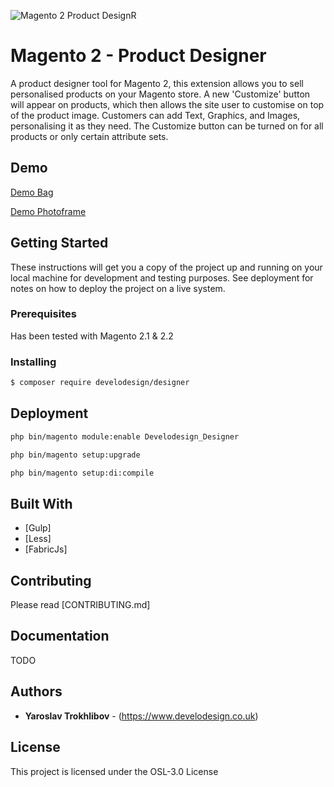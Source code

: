 ![Magento 2 Product DesignR](https://designr.develo.design/designer-demo.png)

# Magento 2 - Product Designer

A product designer tool for Magento 2, this extension allows you to sell personalised products on your Magento store. A new 'Customize' button will appear on products, which then allows the site user to customise on top of the product image. Customers can add Text, Graphics, and Images,  personalising it as they need.  The Customize button can be turned on for all products or only certain attribute sets.  

## Demo

[Demo Bag](https://designr.develo.design/rival-field-messenger.html)

[Demo Photoframe](https://designr.develo.design/oak-frame-for-wife.html)

## Getting Started

These instructions will get you a copy of the project up and running on your local machine for development and testing purposes. See deployment for notes on how to deploy the project on a live system.

### Prerequisites

Has been tested with Magento 2.1 & 2.2

### Installing

```bash
$ composer require develodesign/designer
```

## Deployment
```bash
php bin/magento module:enable Develodesign_Designer

php bin/magento setup:upgrade

php bin/magento setup:di:compile
```

## Built With

* [Gulp]
* [Less]
* [FabricJs]

## Contributing

Please read [CONTRIBUTING.md]

## Documentation
TODO

## Authors

* **Yaroslav Trokhlibov** - (https://www.develodesign.co.uk)

## License

This project is licensed under the OSL-3.0 License
